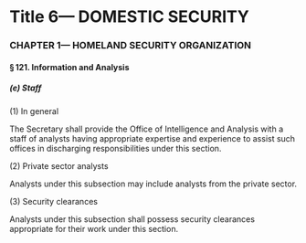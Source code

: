 
# Title 6— DOMESTIC SECURITY
### CHAPTER 1— HOMELAND SECURITY ORGANIZATION
#### § 121. Information and Analysis
##### (e) Staff

(1) In general

The Secretary shall provide the Office of Intelligence and Analysis with a staff of analysts having appropriate expertise and experience to assist such offices in discharging responsibilities under this section.

(2) Private sector analysts

Analysts under this subsection may include analysts from the private sector.

(3) Security clearances

Analysts under this subsection shall possess security clearances appropriate for their work under this section.
